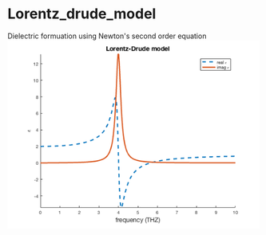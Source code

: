 # Lorentz_drude_model
Dielectric formuation using Newton's second order equation
![drude_model](https://github.com/issahi62/Lorentz_drude_model/blob/master/lorentz_drude_model.png)
